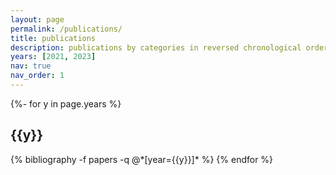 ```yaml
---
layout: page
permalink: /publications/
title: publications
description: publications by categories in reversed chronological order. generated by jekyll-scholar.
years: [2021, 2023]
nav: true
nav_order: 1
---
```

<!-- _pages/publications.md -->
<div class="publications">

{%- for y in page.years %}
  <h2 class="year">{{y}}</h2>
  {% bibliography -f papers -q @*[year={{y}}]* %}
{% endfor %}

</div>
